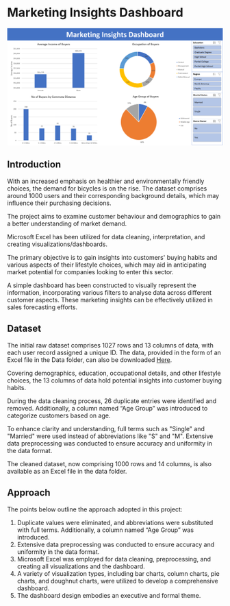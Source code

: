 # Marketing Insights Dashboard

![](https://github.com/imran-basha-s/Marketing_Insights_Dashboard-Excel/blob/main/Marketing_Insights_dashboard.png)

## Introduction

With an increased emphasis on healthier and environmentally friendly choices, the demand for bicycles is on the rise. The dataset comprises around 1000 users and their corresponding background details, which may influence their purchasing decisions.

The project aims to examine customer behaviour and demographics to gain a better understanding of market demand. 

Microsoft Excel has been utilized for data cleaning, interpretation, and creating visualizations/dashboards.

The primary objective is to gain insights into customers' buying habits and various aspects of their lifestyle choices, which may aid in anticipating market potential for companies looking to enter this sector.

A simple dashboard has been constructed to visually represent the information, incorporating various filters to analyse data across different customer aspects. These marketing insights can be effectively utilized in sales forecasting efforts.


## Dataset

The initial raw dataset comprises 1027 rows and 13 columns of data, with each user record assigned a unique ID. The data, provided in the form of an Excel file in the Data folder, can also be downloaded [Here](https://www.kaggle.com/datasets/heeraldedhia/bike-buyers).

Covering demographics, education, occupational details, and other lifestyle choices, the 13 columns of data hold potential insights into customer buying habits.

During the data cleaning process, 26 duplicate entries were identified and removed. Additionally, a column named “Age Group” was introduced to categorize customers based on age. 

To enhance clarity and understanding, full terms such as "Single" and "Married" were used instead of abbreviations like "S" and "M". Extensive data preprocessing was conducted to ensure accuracy and uniformity in the data format. 

The cleaned dataset, now comprising 1000 rows and 14 columns, is also available as an Excel file in the data folder.


## Approach

The points below outline the approach adopted in this project:

1.	Duplicate values were eliminated, and abbreviations were substituted with full terms. Additionally, a column named “Age Group” was introduced.<br>
2.	Extensive data preprocessing was conducted to ensure accuracy and uniformity in the data format.<br>
3.	Microsoft Excel was employed for data cleaning, preprocessing, and creating all visualizations and the dashboard.<br>
4.	A variety of visualization types, including bar charts, column charts, pie charts, and doughnut charts, were utilized to develop a comprehensive dashboard.<br>
5.	The dashboard design embodies an executive and formal theme.<br>



